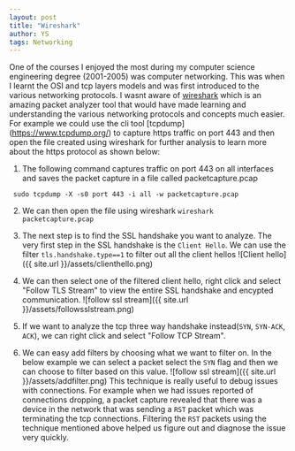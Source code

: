 ```yaml
---
layout: post
title: "Wireshark"
author: YS
tags: Networking
---
```


One of the courses I enjoyed the most during my computer science engineering degree (2001-2005) was computer networking. This was when I learnt the OSI and tcp layers models and was first introduced to the various networking protocols. I wasnt aware of [wireshark](https://www.wireshark.org/) which is an amazing packet analyzer tool that would have made learning and understanding the various networking protocols and concepts much easier. For example we could use the cli tool [tcpdump] (https://www.tcpdump.org/) to capture https traffic on port 443 and then open the file created using wireshark for further analysis to learn more about the https protocol as shown below:

1. The following command captures traffic on port 443 on all interfaces and saves the packet capture in a file called packetcapture.pcap
```
 sudo tcpdump -X -s0 port 443 -i all -w packetcapture.pcap
 ```

2. We can then open the file using wireshark
` wireshark packetcapture.pcap `

3. The next step is to find the SSL handshake you want to analyze. The very first step in the SSL handshake is the `Client Hello`. We can use the filter `tls.handshake.type==1` to filter out all the client hellos ![Client hello]({{ site.url }}/assets/clienthello.png)

4. We can then select one of the filtered client hello, right click and select "Follow TLS Stream" to view the entire SSL handshake and encypted communication. ![follow ssl stream]({{ site.url }}/assets/followsslstream.png)

5. If we want to analyze the tcp three way handshake instead(`SYN`, `SYN-ACK`, `ACK`), we can right click and select "Follow TCP Stream". 

6. We can easy add filters by choosing what we want to filter on. In the below example we can select a packet select the `SYN` flag and then we can choose to filter based on this value.
![follow ssl stream]({{ site.url }}/assets/addfilter.png)
This technique is really useful to debug issues with connections. For example when we had issues reported of connections dropping, a packet capture revealed that there was a device in the  network that was sending a `RST` packet which was terminating the tcp connections. Filtering the `RST` packets using the technique mentioned above helped us figure out and diagnose the issue very quickly.